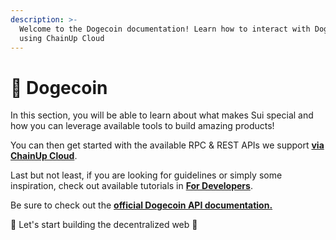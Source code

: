 ```yaml
---
description: >-
  Welcome to the Dogecoin documentation! Learn how to interact with Dogecoin
  using ChainUp Cloud
---
```


# 🚨 Dogecoin

In this section, you will be able to learn about what makes Sui special and how you can leverage available tools to build amazing products!

You can then get started with the available RPC & REST APIs we support [**via ChainUp Cloud**](https://app.chainupcloud.com/login).

Last but not least, if you are looking for guidelines or simply some inspiration, check out available tutorials in [**For Developers**](../../introduction/for-developers/use-blockchain-api.md).

Be sure to check out the [**official Dogecoin API documentation.**](https://docs.dogechain.dog/docs/get-started/json-rpc-commands)

🚀 Let's start building the decentralized web 🚀
